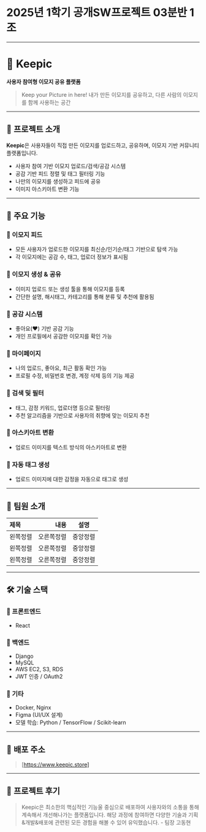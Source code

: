 #  2025년 1학기 공개SW프로젝트 03분반 1조

--- 

# 🎨 Keepic

**사용자 참여형 이모지 공유 플랫폼**

> Keep your Picture in here!
> 내가 만든 이모지를 공유하고, 다른 사람의 이모지를 함께 사용하는 공간

---

## 📌 프로젝트 소개

**Keepic**은 사용자들이 직접 만든 이모지를 업로드하고, 공유하며, 이모지 기반 커뮤니티 플랫폼입니다.

* 사용자 참여 기반 이모지 업로드/검색/공감 시스템
* 공감 기반 피드 정렬 및 태그 필터링 기능
* 나만의 이모지를 생성하고 피드에 공유
* 이미지 아스키아트 변환 기능

---

## 🔧 주요 기능

### 🔹 이모지 피드

* 모든 사용자가 업로드한 이모지를 최신순/인기순/태그 기반으로 탐색 가능
* 각 이모지에는 공감 수, 태그, 업로더 정보가 표시됨

### 🔹 이모지 생성 & 공유

* 이미지 업로드 또는 생성 툴을 통해 이모지를 등록
* 간단한 설명, 해시태그, 카테고리를 통해 분류 및 추천에 활용됨

### 🔹 공감 시스템

* 좋아요(❤️) 기반 공감 기능
* 개인 프로필에서 공감한 이모지를 확인 가능

### 🔹 마이페이지

* 나의 업로드, 좋아요, 최근 활동 확인 가능
* 프로필 수정, 비밀번호 변경, 계정 삭제 등의 기능 제공

### 🔹 검색 및 필터

* 태그, 감정 키워드, 업로더명 등으로 필터링
* 추천 알고리즘을 기반으로 사용자의 취향에 맞는 이모지 추천

### 🔹 아스키아트 변환

* 업로드 이미지를 텍스트 방식의 아스키아트로 변환 

### 🔹 자동 태그 생성 

* 업로드 이미지에 대한 감정을 자동으로 태그로 생성 

---

## 👥 팀원 소개

|제목|내용|설명|
|:---|---:|:---:|
|왼쪽정렬|오른쪽정렬|중앙정렬|
|왼쪽정렬|오른쪽정렬|중앙정렬|
|왼쪽정렬|오른쪽정렬|중앙정렬|

---

## 🛠️ 기술 스택

### 📱 프론트엔드

* React

### 🧠 백엔드

* Django
* MySQL 
* AWS EC2, S3, RDS
* JWT 인증 / OAuth2

### 🧬 기타

* Docker, Nginx
* Figma (UI/UX 설계)
* 모델 학습: Python / TensorFlow / Scikit-learn

---

## 🚀 배포 주소

> [https://www.keepic.store]

---

## 💭 프로젝트 후기

> Keepic은 최소한의 핵심적인 기능울 중심으로 배포하여 사용자와의 소통을 통해 계속해서 개선해나가는 플랫폼입니다. 해당 과정에 참여하면 다양한 기술과 기획&개발&배포에 관련된 모든 경험을 해볼 수 있어 유익했습니다. - 팀장 고동현  
